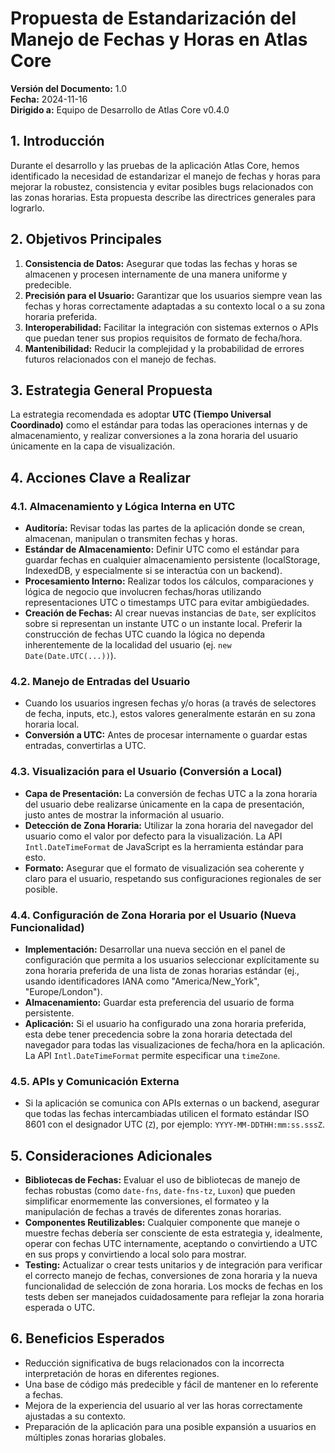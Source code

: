 # Propuesta de Estandarización del Manejo de Fechas y Horas en Atlas Core

**Versión del Documento:** 1.0  
**Fecha:** 2024-11-16  
**Dirigido a:** Equipo de Desarrollo de Atlas Core v0.4.0  

## 1. Introducción

Durante el desarrollo y las pruebas de la aplicación Atlas Core, hemos identificado la necesidad de estandarizar el manejo de fechas y horas para mejorar la robustez, consistencia y evitar posibles bugs relacionados con las zonas horarias. Esta propuesta describe las directrices generales para lograrlo.

## 2. Objetivos Principales

1. **Consistencia de Datos:** Asegurar que todas las fechas y horas se almacenen y procesen internamente de una manera uniforme y predecible.
2. **Precisión para el Usuario:** Garantizar que los usuarios siempre vean las fechas y horas correctamente adaptadas a su contexto local o a su zona horaria preferida.
3. **Interoperabilidad:** Facilitar la integración con sistemas externos o APIs que puedan tener sus propios requisitos de formato de fecha/hora.
4. **Mantenibilidad:** Reducir la complejidad y la probabilidad de errores futuros relacionados con el manejo de fechas.

## 3. Estrategia General Propuesta

La estrategia recomendada es adoptar **UTC (Tiempo Universal Coordinado)** como el estándar para todas las operaciones internas y de almacenamiento, y realizar conversiones a la zona horaria del usuario únicamente en la capa de visualización.

## 4. Acciones Clave a Realizar

### 4.1. Almacenamiento y Lógica Interna en UTC

- **Auditoría:** Revisar todas las partes de la aplicación donde se crean, almacenan, manipulan o transmiten fechas y horas.
- **Estándar de Almacenamiento:** Definir UTC como el estándar para guardar fechas en cualquier almacenamiento persistente (localStorage, IndexedDB, y especialmente si se interactúa con un backend).
- **Procesamiento Interno:** Realizar todos los cálculos, comparaciones y lógica de negocio que involucren fechas/horas utilizando representaciones UTC o timestamps UTC para evitar ambigüedades.
- **Creación de Fechas:** Al crear nuevas instancias de `Date`, ser explícitos sobre si representan un instante UTC o un instante local. Preferir la construcción de fechas UTC cuando la lógica no dependa inherentemente de la localidad del usuario (ej. `new Date(Date.UTC(...))`).

### 4.2. Manejo de Entradas del Usuario

- Cuando los usuarios ingresen fechas y/o horas (a través de selectores de fecha, inputs, etc.), estos valores generalmente estarán en su zona horaria local.
- **Conversión a UTC:** Antes de procesar internamente o guardar estas entradas, convertirlas a UTC.

### 4.3. Visualización para el Usuario (Conversión a Local)

- **Capa de Presentación:** La conversión de fechas UTC a la zona horaria del usuario debe realizarse únicamente en la capa de presentación, justo antes de mostrar la información al usuario.
- **Detección de Zona Horaria:** Utilizar la zona horaria del navegador del usuario como el valor por defecto para la visualización. La API `Intl.DateTimeFormat` de JavaScript es la herramienta estándar para esto.
- **Formato:** Asegurar que el formato de visualización sea coherente y claro para el usuario, respetando sus configuraciones regionales de ser posible.

### 4.4. Configuración de Zona Horaria por el Usuario (Nueva Funcionalidad)

- **Implementación:** Desarrollar una nueva sección en el panel de configuración que permita a los usuarios seleccionar explícitamente su zona horaria preferida de una lista de zonas horarias estándar (ej., usando identificadores IANA como "America/New_York", "Europe/London").
- **Almacenamiento:** Guardar esta preferencia del usuario de forma persistente.
- **Aplicación:** Si el usuario ha configurado una zona horaria preferida, esta debe tener precedencia sobre la zona horaria detectada del navegador para todas las visualizaciones de fecha/hora en la aplicación. La API `Intl.DateTimeFormat` permite especificar una `timeZone`.

### 4.5. APIs y Comunicación Externa

- Si la aplicación se comunica con APIs externas o un backend, asegurar que todas las fechas intercambiadas utilicen el formato estándar ISO 8601 con el designador UTC (`Z`), por ejemplo: `YYYY-MM-DDTHH:mm:ss.sssZ`.

## 5. Consideraciones Adicionales

- **Bibliotecas de Fechas:** Evaluar el uso de bibliotecas de manejo de fechas robustas (como `date-fns`, `date-fns-tz`, `Luxon`) que pueden simplificar enormemente las conversiones, el formateo y la manipulación de fechas a través de diferentes zonas horarias.
- **Componentes Reutilizables:** Cualquier componente que maneje o muestre fechas debería ser consciente de esta estrategia y, idealmente, operar con fechas UTC internamente, aceptando o convirtiendo a UTC en sus props y convirtiendo a local solo para mostrar.
- **Testing:** Actualizar o crear tests unitarios y de integración para verificar el correcto manejo de fechas, conversiones de zona horaria y la nueva funcionalidad de selección de zona horaria. Los mocks de fechas en los tests deben ser manejados cuidadosamente para reflejar la zona horaria esperada o UTC.

## 6. Beneficios Esperados

- Reducción significativa de bugs relacionados con la incorrecta interpretación de horas en diferentes regiones.
- Una base de código más predecible y fácil de mantener en lo referente a fechas.
- Mejora de la experiencia del usuario al ver las horas correctamente ajustadas a su contexto.
- Preparación de la aplicación para una posible expansión a usuarios en múltiples zonas horarias globales.